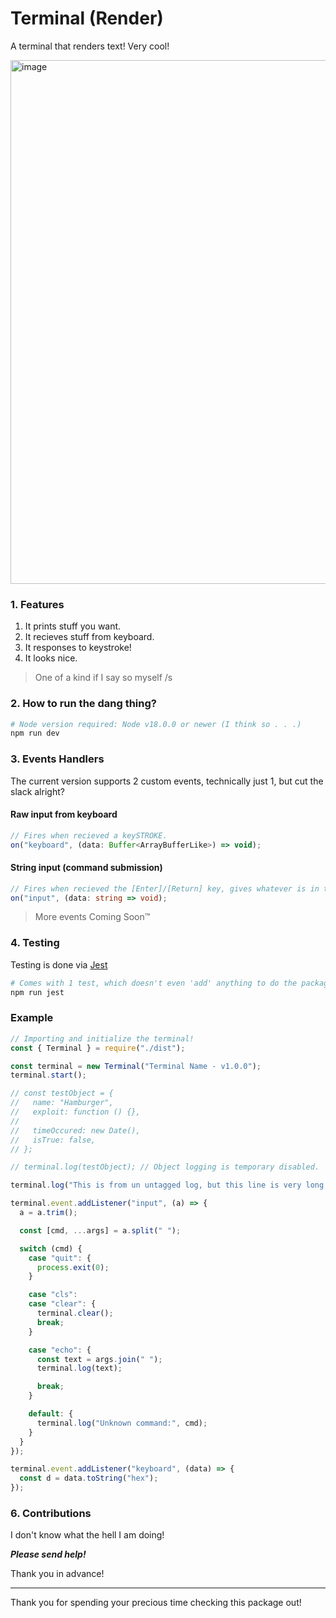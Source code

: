 # Terminal (Render)

A terminal that renders text! Very cool!

<img width="1498" height="838" alt="image" src="https://github.com/user-attachments/assets/26530b95-8d64-48da-a309-48829f318223" />

### 1. Features

1. It prints stuff you want.
2. It recieves stuff from keyboard.
3. It responses to keystroke!
4. It looks nice.

> One of a kind if I say so myself /s

### 2. How to run the dang thing?



``` bash
# Node version required: Node v18.0.0 or newer (I think so . . .) 
npm run dev
```

### 3. Events Handlers

The current version supports 2 custom events, technically just 1, but cut the slack alright?

#### Raw input from keyboard
```ts
// Fires when recieved a keySTROKE. 
on("keyboard", (data: Buffer<ArrayBufferLike>) => void);
```

#### String input (command submission)
```ts
// Fires when recieved the [Enter]/[Return] key, gives whatever is in the buffer as string.
on("input", (data: string => void);
```

> More events Coming Soon™


### 4. Testing

Testing is done via [Jest](https://jestjs.io/) 

``` bash
# Comes with 1 test, which doesn't even 'add' anything to do the package.
npm run jest
```

### Example

```ts
// Importing and initialize the terminal!
const { Terminal } = require("./dist");

const terminal = new Terminal("Terminal Name - v1.0.0");
terminal.start();

// const testObject = {
//   name: "Hamburger",
//   exploit: function () {},
// 
//   timeOccured: new Date(),
//   isTrue: false,
// };

// terminal.log(testObject); // Object logging is temporary disabled.

terminal.log("This is from un untagged log, but this line is very long long");

terminal.event.addListener("input", (a) => {
  a = a.trim();

  const [cmd, ...args] = a.split(" ");

  switch (cmd) {
    case "quit": {
      process.exit(0);
    }

    case "cls":
    case "clear": {
      terminal.clear();
      break;
    }

    case "echo": {
      const text = args.join(" ");
      terminal.log(text);

      break;
    }

    default: {
      terminal.log("Unknown command:", cmd);
    }
  }
});

terminal.event.addListener("keyboard", (data) => {
  const d = data.toString("hex");
});
```


### 6. Contributions
I don't know what the hell I am doing! 

***Please send help!***

Thank you in advance!


---
Thank you for spending your precious time checking this package out!

